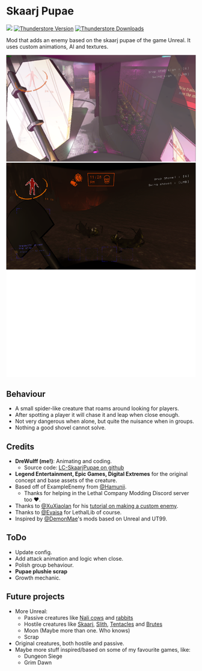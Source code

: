 ﻿# Skaarj Pupae

<img src="https://img.shields.io/badge/lc--version-v50-000" /></a>
[![Thunderstore Version](https://img.shields.io/thunderstore/v/DreWulff/SkaarjPupae?style=for-the-badge&logo=thunderstore&logoColor=white)](https://thunderstore.io/c/lethal-company/p/DreWulff/SkaarjPupae/)
[![Thunderstore Downloads](https://img.shields.io/thunderstore/dt/DreWulff/SkaarjPupae?style=for-the-badge&logo=thunderstore&logoColor=white)](https://thunderstore.io/c/lethal-company/p/DreWulff/SkaarjPupae/)

Mod that adds an enemy based on the skaarj pupae of the game Unreal. It uses custom animations, AI and textures.

![PupaesInHalation](https://github.com/DreWulff/LC-SkaarjPupae/blob/main/Screenshot2.png)
![PupaesInInfernis](https://github.com/DreWulff/LC-SkaarjPupae/blob/main/Screenshot1.png)

## Behaviour

* A small spider-like creature that roams around looking for players.
* After spotting a player it will chase it and leap when close enough.
* Not very dangerous when alone, but quite the nuisance when in groups.
* Nothing a good shovel cannot solve.

## Credits

* **DreWulff (me!)**: Animating and coding.
    * Source code: [LC-SkaarjPupae on github](https://github.com/DreWulff/LC-SkaarjPupae)
* **Legend Entertainment, Epic Games, Digital Extremes** for the original concept and base assets of the creature.
* Based off of ExampleEnemy from [@Hamunii](https://github.com/Hamunii/LC-ExampleEnemy).
    * Thanks for helping in the Lethal Company Modding Discord server too ❤️.
* Thanks to [@XuXiaolan](https://thunderstore.io/c/lethal-company/p/XuXiaolan/) for his [tutorial on making a custom enemy](https://www.youtube.com/watch?v=NZ_F8wDczzM).
* Thanks to [@Evaisa](https://thunderstore.io/c/lethal-company/p/Evaisa/) for LethalLib of course.
* Inspired by [@DemonMae](https://thunderstore.io/c/lethal-company/p/DemonMae/)'s mods based on Unreal and UT99.

## ToDo

* Update config.
* Add attack animation and logic when close.
* Polish group behaviour.
* **Pupae plushie scrap**
* Growth mechanic.

## Future projects

* More Unreal:
    * Passive creatures like [Nali cows](https://unreal.fandom.com/wiki/Nali_Cow) and [rabbits](https://unreal.fandom.com/wiki/Nali_Rabbit)
    * Hostile creatures like [Skaarj](https://unreal.fandom.com/wiki/Skaarj_Warrior), [Slith](https://unreal.fandom.com/wiki/Slith), [Tentacles](https://unreal.fandom.com/wiki/Tentacle) and [Brutes](https://unreal.fandom.com/wiki/Brute)
    * Moon (Maybe more than one. Who knows)
    * Scrap
* Original creatures, both hostile and passive.
* Maybe more stuff inspired/based on some of my favourite games, like:
    * Dungeon Siege
    * Grim Dawn